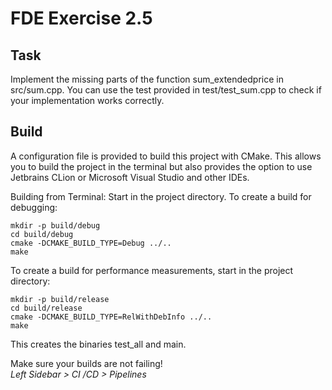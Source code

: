 # FDE Exercise 2.5

## Task

Implement the missing parts of the function sum_extendedprice in src/sum.cpp.
You can use the test provided in test/test_sum.cpp to check if your implementation works
correctly.

## Build
A configuration file is provided to build this project with CMake.
This allows you to build the project in the terminal but also
provides the option to use Jetbrains CLion or Microsoft Visual Studio
and other IDEs.

Building from Terminal:
Start in the project directory.
To create a build for debugging:
```
mkdir -p build/debug
cd build/debug
cmake -DCMAKE_BUILD_TYPE=Debug ../..
make
```

To create a build for performance measurements, start in the project directory:
```
mkdir -p build/release
cd build/release
cmake -DCMAKE_BUILD_TYPE=RelWithDebInfo ../..
make
```

This creates the binaries test_all and main.

Make sure your builds are not failing! <br/>
*Left Sidebar > CI /CD > Pipelines*

